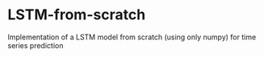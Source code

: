# LSTM-from-scratch
Implementation of a LSTM model from scratch (using only numpy) for time series prediction
